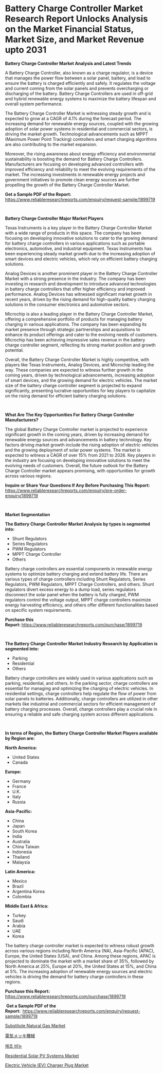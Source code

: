 <p><h1>Battery Charge Controller Market Research Report Unlocks Analysis on the Market Financial Status, Market Size, and Market Revenue upto 2031</h1></p><p><strong>Battery Charge Controller Market Analysis and Latest Trends</strong></p>
<p><p>A Battery Charge Controller, also known as a charge regulator, is a device that manages the power flow between a solar panel, battery, and load to ensure the battery is charged efficiently and safely. It regulates the voltage and current coming from the solar panels and prevents overcharging or discharging of the battery. Battery Charge Controllers are used in off-grid and hybrid renewable energy systems to maximize the battery lifespan and overall system performance.</p><p>The Battery Charge Controller Market is witnessing steady growth and is expected to grow at a CAGR of 4.1% during the forecast period. The increasing demand for renewable energy sources, coupled with the growing adoption of solar power systems in residential and commercial sectors, is driving the market growth. Technological advancements such as MPPT (Maximum Power Point Tracking) controllers and smart charging algorithms are also contributing to the market expansion.</p><p>Moreover, the rising awareness about energy efficiency and environmental sustainability is boosting the demand for Battery Charge Controllers. Manufacturers are focusing on developing advanced controllers with improved efficiency and reliability to meet the evolving requirements of the market. The increasing investments in renewable energy projects and government initiatives to promote clean energy sources are further propelling the growth of the Battery Charge Controller Market.</p></p>
<p><strong>Get a Sample PDF of the Report:&nbsp;</strong> <a href="https://www.reliableresearchreports.com/enquiry/request-sample/1899719">https://www.reliableresearchreports.com/enquiry/request-sample/1899719</a></p>
<p>&nbsp;</p>
<p><strong>Battery Charge Controller Major Market Players</strong></p>
<p><p>Texas Instruments is a key player in the Battery Charge Controller Market with a wide range of products in this space. The company has been focusing on developing innovative solutions to cater to the growing demand for battery charge controllers in various applications such as portable electronics, automotive, and industrial equipment. Texas Instruments has been experiencing steady market growth due to the increasing adoption of smart devices and electric vehicles, which rely on efficient battery charging solutions.</p><p>Analog Devices is another prominent player in the Battery Charge Controller Market with a strong presence in the industry. The company has been investing in research and development to introduce advanced technologies in battery charge controllers that offer higher efficiency and improved performance. Analog Devices has witnessed significant market growth in recent years, driven by the rising demand for high-quality battery charging solutions in the consumer electronics and automotive sectors.</p><p>Microchip is also a leading player in the Battery Charge Controller Market, offering a comprehensive portfolio of products for managing battery charging in various applications. The company has been expanding its market presence through strategic partnerships and acquisitions to enhance its product offerings and cater to the evolving needs of customers. Microchip has been achieving impressive sales revenue in the battery charge controller segment, reflecting its strong market position and growth potential.</p><p>Overall, the Battery Charge Controller Market is highly competitive, with players like Texas Instruments, Analog Devices, and Microchip leading the way. These companies are expected to witness further growth in the coming years, driven by technological advancements, increasing adoption of smart devices, and the growing demand for electric vehicles. The market size of the battery charge controller segment is projected to expand significantly, presenting lucrative opportunities for key players to capitalize on the rising demand for efficient battery charging solutions.</p></p>
<p>&nbsp;</p>
<p><strong>What Are The Key Opportunities For Battery Charge Controller Manufacturers?</strong></p>
<p><p>The global Battery Charge Controller market is projected to experience significant growth in the coming years, driven by increasing demand for renewable energy sources and advancements in battery technology. Key factors driving market growth include the rising adoption of electric vehicles and the growing deployment of solar power systems. The market is expected to witness a CAGR of over 15% from 2021 to 2026. Key players in the industry are focusing on developing innovative solutions to meet the evolving needs of customers. Overall, the future outlook for the Battery Charge Controller market appears promising, with opportunities for growth across various regions.</p></p>
<p><strong>Inquire or Share Your Questions If Any Before Purchasing This Report:</strong> <a href="https://www.reliableresearchreports.com/enquiry/pre-order-enquiry/1899719">https://www.reliableresearchreports.com/enquiry/pre-order-enquiry/1899719</a></p>
<p>&nbsp;</p>
<p><strong>Market Segmentation</strong></p>
<p><strong>The Battery Charge Controller Market Analysis by types is segmented into:</strong></p>
<p><ul><li>Shunt Regulators</li><li>Series Regulators</li><li>PWM Regulators</li><li>MPPT Charge Controller</li><li>Others</li></ul></p>
<p><p>Battery charge controllers are essential components in renewable energy systems to optimize battery charging and extend battery life. There are various types of charge controllers including Shunt Regulators, Series Regulators, PWM Regulators, MPPT Charge Controllers, and others. Shunt regulators divert excess energy to a dump load, series regulators disconnect the solar panel when the battery is fully charged, PWM regulators control the voltage output, MPPT charge controllers maximize energy harvesting efficiency, and others offer different functionalities based on specific system requirements.</p></p>
<p><strong>Purchase this Report:&nbsp;</strong><a href="https://www.reliableresearchreports.com/purchase/1899719">https://www.reliableresearchreports.com/purchase/1899719</a></p>
<p>&nbsp;</p>
<p><strong>The Battery Charge Controller Market Industry Research by Application is segmented into:</strong></p>
<p><ul><li>Parking</li><li>Residential</li><li>Others</li></ul></p>
<p><p>Battery charge controllers are widely used in various applications such as parking, residential, and others. In the parking sector, charge controllers are essential for managing and optimizing the charging of electric vehicles. In residential settings, charge controllers help regulate the flow of power from solar panels to batteries. Additionally, charge controllers are utilized in other markets like industrial and commercial sectors for efficient management of battery charging processes. Overall, charge controllers play a crucial role in ensuring a reliable and safe charging system across different applications.</p></p>
<p>&nbsp;</p>
<p><strong>In terms of Region, the Battery Charge Controller Market Players available by Region are:</strong></p>
<p>
    <p> <strong> North America: </strong>
        <ul>
            <li>United States</li>
            <li>Canada</li>
        </ul>
        </p> 
    <p> <strong> Europe: </strong>
        <ul>
            <li>Germany</li>
            <li>France</li>
            <li>U.K.</li>
            <li>Italy</li>
            <li>Russia</li>
        </ul>
        </p> 
    <p> <strong> Asia-Pacific: </strong>
        <ul>
            <li>China</li>
            <li>Japan</li>
            <li>South Korea</li>
            <li>India</li>
            <li>Australia</li>
            <li>China Taiwan</li>
            <li>Indonesia</li>
            <li>Thailand</li>
            <li>Malaysia</li>
        </ul>
        </p> 
    <p> <strong> Latin America: </strong>
        <ul>
            <li>Mexico</li>
            <li>Brazil</li>
            <li>Argentina Korea</li>
            <li>Colombia</li>
        </ul>
        </p> 
    <p> <strong> Middle East & Africa: </strong>
        <ul>
            <li>Turkey</li>
            <li>Saudi</li>
            <li>Arabia</li>
            <li>UAE</li>
            <li>Korea</li>
        </ul>
    </p>
    </p>
<p><p>The battery charge controller market is expected to witness robust growth across various regions including North America (NA), Asia-Pacific (APAC), Europe, the United States (USA), and China. Among these regions, APAC is projected to dominate the market with a market share of 35%, followed by North America at 25%, Europe at 20%, the United States at 15%, and China at 5%. The increasing adoption of renewable energy sources and electric vehicles is driving the demand for battery charge controllers in these regions.</p></p>
<p><strong>Purchase this Report: </strong><a href="https://www.reliableresearchreports.com/purchase/1899719">https://www.reliableresearchreports.com/purchase/1899719</a></p>
<p>&nbsp;<strong>Get a Sample PDF of the Report:&nbsp;&nbsp;</strong><a href="https://www.reliableresearchreports.com/enquiry/request-sample/1899719">https://www.reliableresearchreports.com/enquiry/request-sample/1899719</a></p>
<p><strong></strong></p>
<p><p><a href="https://github.com/jhcraigie/Market-Research-Report-List-2/blob/main/substitute-natural-gas-market.md">Substitute Natural Gas Market</a></p><p><a href="https://github.com/adcxff01450218/Market-Research-Report-List-1/blob/main/687526816263.md">電気メッキ機械</a></p><p><a href="https://github.com/trmesnao7959541/Market-Research-Report-List-1/blob/main/116519715121.md">해초 비누</a></p><p><a href="https://github.com/sonuprakash1/Market-Research-Report-List-2/blob/main/residential-solar-pv-systems-market.md">Residential Solar PV Systems Market</a></p><p><a href="https://issuu.com/reportprime-2/docs/electric-vehicle-ev-charger-plug-market-size-2030.">Electric Vehicle (EV) Charger Plug Market</a></p></p>